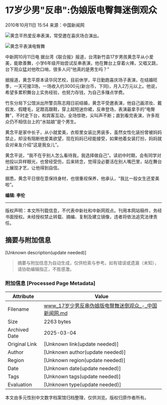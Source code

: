 # 17岁少男"反串":伪娘版电臀舞迷倒观众

2010年10月11日 15:54 来源：中国新闻网  

![黄念平热爱反串表演，常受邀在喜庆场合演出。](http://www.chinanews.com.cn/fileftp/2010/04/2010-04-23/U76P4T47D13180F981DT20100423110629.jpg)

![黄念平表演电臀舞](U274P4T8D2578899F107DT20101011155435.jpg)

中新网10月11日电 据台湾《联合报》报道，台湾新竹县17岁男孩黄念平从小爱美，能歌善舞，小学6年级开始尝试反串表演，他在舞台上穿着火辣，又唱又跳，台下观众猛对他吹口哨，很多人问“他真的是男生吗？”

据报道，黄念平原本读华冈艺校，目前休学，平日勤跑喜庆场子表演，在结婚旺季，一天可接3场，一场收入约3000元(新台币，下同)，月入2万元以上。他说，希望多累积舞台上实务经验，也努力存钱，为自己多赚点学费。

竹东分局下公馆派出所警员陈志翔日前结婚，黄念平受邀表演，他自己画浓妆、戴假发、假睫毛，足蹬高跟鞋，穿上超短迷你裙，反串登场，表演最拿手的“电臀舞”，不时走下台，和宾客互动，全场惊艳，尖叫声不断；直到看完表演，许多观众仍不相信台上的“水姑娘”是个男生。

黄念平是家中长子，从小就爱美，衣柜里女装比男装多，虽然女性化装扮曾被妈妈禁止，却没有阻断他爱美欲望，现在妈妈已经能接受，如果他着女装打扮，妈妈就会对亲友介绍“这是我女儿”。

黄念平说，“我不在乎别人怎么看待我，我选择做自己”。读初中时期，会有同学对他投以异样眼光，也曾经受伤，后来转念，觉得没必要活在别人嘴巴里，站在舞台上展现才艺，让他得到自信。

据悉，黄念平日很在意保持身材，也很重视保养，他承认，“我比一般女生还爱美啦”。

**编辑: 李伦**  

---  

版权声明：本文所刊载信息，不代表中新社和中新网观点。刊用本网站稿件，务经书面授权。未经授权禁止转载、摘编、复制及建立镜像，违者将依法追究法律责任。
<!-- tcd_original_link http://www.chinanews.com.cn/tw/2010/10-11/2578899.shtml -->


## 摘要与附加信息

<!-- tcd_abstract -->
[Unknown description(update needed)]
<!-- tcd_abstract_end -->

> 摘要与附加信息为自动生成，仅供检索与参考。如有错误或遗漏（未知），请协助编辑指正，不胜感激。

### 附加信息 [Processed Page Metadata]

| Attribute       | Value                                  |
|-----------------|----------------------------------------|
| Filename        | www_17岁少男反串伪娘版电臀舞迷倒观众_-_中国新闻网.md                             |
| Size            | 2263 bytes                           |
| Archived Date   | 2025-03-04                             |
| Original Link   | [Unknown link(update needed)]                       |
| Author          | [Unknown author(update needed)]                               |
| Region          | [Unknown region(update needed)]                               |
| Date            | [Unknown date(update needed)]                                 |
| Tags            | [Unknown tags(update needed)]                                 |
| Evaluation            | [Unknown type(update needed)]                                 |
<!-- tcd_table_end -->

本文由多元性别中文数字档案馆归档整理，仅供浏览。版权归原作者所有。
